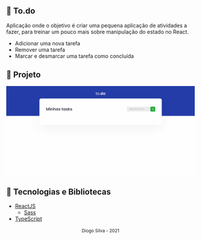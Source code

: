 ## 🚀 To.do

Aplicação onde o objetivo é criar uma pequena aplicação de atividades a fazer, para treinar um pouco mais sobre manipulação do estado no React.

- Adicionar uma nova tarefa
- Remover uma tarefa
- Marcar e desmarcar uma tarefa como concluída

## 🎥 Projeto

<div align="center">
  <img src="docs/assets/todo.gif">
</div>

## 🧰 Tecnologias e Bibliotecas

- [ReactJS](https://pt-br.reactjs.org/tutorial/tutorial.html)
  - [Sass](https://sass-lang.com/)
- [TypeScript](https://www.typescriptlang.org/)

<div align="center">
  <small>Diogo Silva - 2021</small>
</div>
